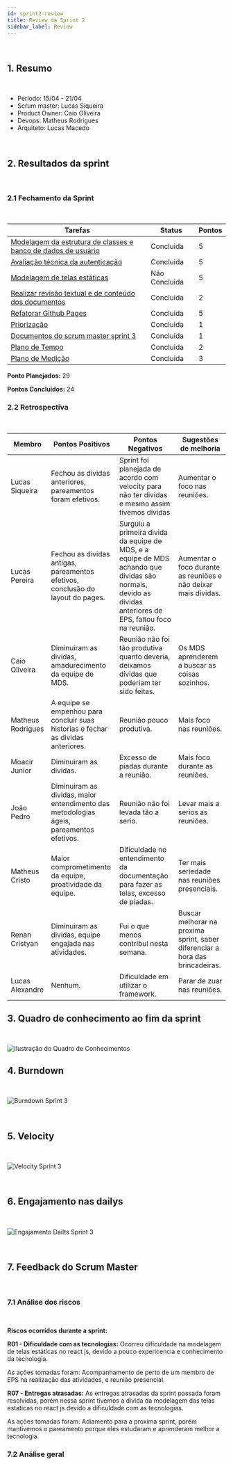 ```yaml
---
id: sprint2-review
title: Review da Sprint 2
sidebar_label: Review
---
```


<br>

## 1. Resumo

<br>

- Período: 15/04 - 21/04
- Scrum master: Lucas Siqueira
- Product Owner: Caio Oliveira
- Devops: Matheus Rodrigues
- Arquiteto: Lucas Macedo

<br>

## 2. Resultados da sprint

<br>

### 2.1 Fechamento da Sprint

<br>

Tarefas|Status|Pontos
--|--|--
|[Modelagem da estrutura de classes e banco de dados de usuário](https://github.com/fga-eps-mds/2019.1-Hora-Da-Hora/issues/46) | Concluida | 5
|[Avaliação técnica da autenticação](https://github.com/fga-eps-mds/2019.1-Hora-Da-Hora/issues/45) | Concluida | 5
|[Modelagem de telas estáticas](https://github.com/fga-eps-mds/2019.1-Hora-Da-Hora/issues/45) | Não Concluida | 5
|[Realizar revisão textual e de conteúdo dos documentos](https://github.com/fga-eps-mds/2019.1-Hora-Da-Hora/issues/42) | Concluida | 2
|[Refatorar Github Pages](https://github.com/fga-eps-mds/2019.1-Hora-Da-Hora/issues/14) | Concluida | 5
|[Priorização](https://github.com/fga-eps-mds/2019.1-Hora-Da-Hora/issues/16) | Concluida | 1
|[Documentos do scrum master sprint 3](https://github.com/fga-eps-mds/2019.1-Hora-Da-Hora/issues/22) | Concluida | 1
|[Plano de Tempo](https://github.com/fga-eps-mds/2019.1-Hora-Da-Hora/issues/19) | Concluida | 2
|[Plano de Medição](https://github.com/fga-eps-mds/2019.1-Hora-Da-Hora/issues/43) | Concluida | 3

**Ponto Planejados:** 29

**Pontos Concluídos:** 24

### 2.2 Retrospectiva

<br>

|Membro|Pontos Positivos|Pontos Negativos|Sugestões de melhoria|
|---|------|-----|---|
|Lucas Siqueira| Fechou as dividas anteriores, pareamentos foram efetivos. | Sprint foi planejada de acordo com velocity para não ter dividas e mesmo assim tivemos dividas |Aumentar o foco nas reuniões.|
|Lucas Pereira| Fechou as dividas antigas, pareamentos efetivos, conclusão do layout do pages. | Surguiu a primeira divida da equipe de MDS, e a equipe de MDS achando que dividas são normais, devido as dividas anteriores de EPS, faltou foco na reunião. |Aumentar o foco durante as reuniões e não deixar mais dividas.|
|Caio Oliveira| Diminuiram as dividas, amadurecimento da equipe de MDS. | Reunião não foi tão produtiva quanto deveria, deixamos dividas que poderiam ter sido feitas. |Os MDS aprenderem a buscar as coisas sozinhos.|
|Matheus Rodrigues| A equipe se empenhou para concluir suas historias e fechar as dividas anteriores. | Reunião pouco produtiva.| Mais foco nas reuniões.|
|Moacir Junior| Diminuiram as dividas. | Excesso de piadas durante a reunião. |Mais foco durante as reuniões. |
|João Pedro| Diminuiram as dividas, maior entendimento das metodologias ágeis, pareamentos efetivos. | Reunião não foi levada tão a serio. |Levar mais a serios as reuniões.|
|Matheus Cristo| Maior comprometimento da equipe, proatividade da equipe. | Dificuldade no entendimento da documentação para fazer as telas, excesso de piadas. |Ter mais seriedade nas reuniões presenciais.|
|Renan Cristyan| Diminuiram as dividas, equipe engajada nas atividades. | Fui o que menos contribui nesta semana. |Buscar melhorar na proxima sprint, saber diferenciar a hora das brincadeiras.|
|Lucas Alexandre| Nenhum. | Dificuldade em utilizar o framework. |Parar de zuar nas reuniões.|

## 3. Quadro de conhecimento ao fim da sprint

<br>

![Ilustração do Quadro de Conhecimentos](assets/quadro-conhecimento-4.png)


## 4. Burndown
<br>

![Burndown Sprint 3](assets/burndown-sprint3.png)

<br>


## 5. Velocity

<br>

![Velocity Sprint 3](assets/velocity-sprint3.png)

<br>


## 6. Engajamento nas dailys

<br>

![Engajamento Dailts Sprint 3](assets/dailys-sprint-3.png)

<br>



## 7. Feedback do Scrum Master

<br>

### 7.1 Análise dos riscos

<br>

**Riscos ocorridos durante a sprint:**

**R01 - Dificuldade com as tecnologias:**
Ocorreu dificuldade na modelagem de telas estáticas no react js, devido a pouco expericencia e conhecimento da tecnologia.
 
 As ações tomadas foram: Acompanhamento de perto de um membro de EPS na realização das atividades, e reunião presencial.



**R07 - Entregas atrasadas:**
As entregas atrasadas da sprint passada foram resolvidas, porém nessa sprint tivemos a divida da modelagem das telas estaticas no react js devido a dificuldade com as tecnologias.

As ações tomadas foram: Adiamento para a proxima sprint, porém mantivemos o pareamento porque eles estudaram e aprenderam melhor a tecnologia.


### 7.2 Análise geral

<br>

<p align = "justify">

</p>








